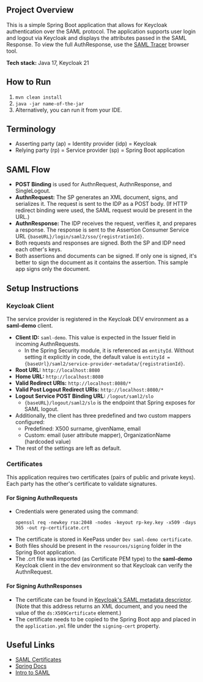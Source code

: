 ## Project Overview
This is a simple Spring Boot application that allows for Keycloak authentication over the SAML protocol. The application supports user login and logout via Keycloak and displays the attributes passed in the SAML Response. To view the full AuthResponse, use the [SAML Tracer](https://addons.mozilla.org/en-CA/firefox/addon/saml-tracer/) browser tool.

**Tech stack:** Java 17, Keycloak 21

## How to Run
1. `mvn clean install`
2. `java -jar name-of-the-jar`
3. Alternatively, you can run it from your IDE.

## Terminology
- Asserting party (ap) = Identity provider (idp) = Keycloak
- Relying party (rp) = Service provider (sp) = Spring Boot application

## SAML Flow
- **POST Binding** is used for AuthnRequest, AuthnResponse, and SingleLogout.
- **AuthnRequest:** The SP generates an XML document, signs, and serializes it. The request is sent to the IDP as a POST body. (If HTTP redirect binding were used, the SAML request would be present in the URL.)
- **AuthnResponse:** The IDP receives the request, verifies it, and prepares a response. The response is sent to the Assertion Consumer Service URL `{baseURL}/login/saml2/sso/{registrationId}`.
- Both requests and responses are signed. Both the SP and IDP need each other's keys.
- Both assertions and documents can be signed. If only one is signed, it's better to sign the document as it contains the assertion. This sample app signs only the document.

## Setup Instructions

### Keycloak Client
The service provider is registered in the Keycloak DEV environment as a **saml-demo** client.
- **Client ID:** `saml-demo`. This value is expected in the Issuer field in incoming AuthnRequests.
	- In the Spring Security module, it is referenced as `entityId`. Without setting it explicitly in code, the default value is `entityId = {baseUrl}/saml2/service-provider-metadata/{registrationId}`.
- **Root URL:** `http://localhost:8080`
- **Home URL:** `http://localhost:8080`
- **Valid Redirect URIs:** `http://localhost:8080/*`
- **Valid Post Logout Redirect URIs:** `http://localhost:8080/*`
- **Logout Service POST Binding URL:** `/logout/saml2/slo`
	- `{baseURL}/logout/saml2/slo` is the endpoint that Spring exposes for SAML logout.
- Additionally, the client has three predefined and two custom mappers configured:
	- Predefined: X500 surname, givenName, email
	- Custom: email (user attribute mapper), OrganizationName (hardcoded value)
- The rest of the settings are left as default.

### Certificates
This application requires two certificates (pairs of public and private keys). Each party has the other's certificate to validate signatures.

#### For Signing AuthnRequests
- Credentials were generated using the command:
  ```shell
  openssl req -newkey rsa:2048 -nodes -keyout rp-key.key -x509 -days 365 -out rp-certificate.crt
  ```
- The certificate is stored in KeePass under `Dev saml-demo certificate`.
- Both files should be present in the `resources/signing` folder in the Spring Boot application.
- The .crt file was imported (as Certificate PEM type) to the **saml-demo** Keycloak client in the dev environment so that Keycloak can verify the AuthnRequest.

#### For Signing AuthnResponses
- The certificate can be found in [Keycloak's SAML metadata descriptor](https://common-logon-dev.hlth.gov.bc.ca/auth/realms/moh_applications/protocol/saml/descriptor). (Note that this address returns an XML document, and you need the value of the `ds:X509Certificate` element.)
- The certificate needs to be copied to the Spring Boot app and placed in the `application.yml` file under the `signing-cert` property.

## Useful Links
- [SAML Certificates](https://support.pingidentity.com/s/article/Introduction-to-SAML-Certificates)
- [Spring Docs](https://docs.spring.io/spring-security/reference/servlet/saml2/login/overview.html#servlet-saml2login-sp-initiated-factory)
- [Intro to SAML](https://goteleport.com/blog/how-saml-authentication-works/)